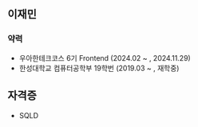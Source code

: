 ## 이재민

### 약력
- 우아한테크코스 6기 Frontend (2024.02 ~ , 2024.11.29)
- 한성대학교 컴퓨터공학부 19학번 (2019.03 ~ , 재학중)

## 자격증
- SQLD
